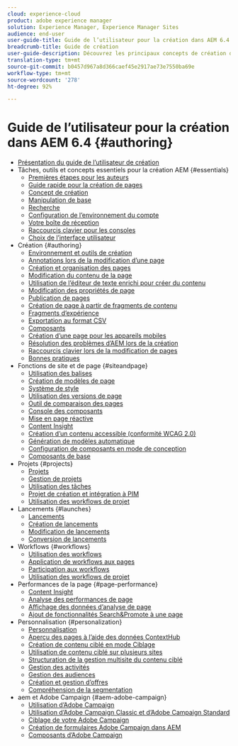 ```yaml
---
cloud: experience-cloud
product: adobe experience manager
solution: Experience Manager, Experience Manager Sites
audience: end-user
user-guide-title: Guide de l’utilisateur pour la création dans AEM 6.4
breadcrumb-title: Guide de création
user-guide-description: Découvrez les principaux concepts de création de contenu dans AEM.
translation-type: tm+mt
source-git-commit: b0457d967a8d366caef45e2917ae73e7550ba69e
workflow-type: tm+mt
source-wordcount: '278'
ht-degree: 92%

---
```



# Guide de l’utilisateur pour la création dans AEM 6.4 {#authoring}

+ [Présentation du guide de l’utilisateur de création](home.md)
+ Tâches, outils et concepts essentiels pour la création AEM {#essentials}
   + [Premières étapes pour les auteurs](first-steps.md)
   + [Guide rapide pour la création de pages](qg-page-authoring.md)
   + [Concept de création](author.md)
   + [Manipulation de base](basic-handling.md)
   + [Recherche](search.md)
   + [Configuration de l’environnement du compte](user-properties.md)
   + [Votre boîte de réception](inbox.md)
   + [Raccourcis clavier pour les consoles](keyboard-shortcuts.md)
   + [Choix de l’interface utilisateur](select-ui.md)
+ Création {#authoring}
   + [Environnement et outils de création](author-environment-tools.md)
   + [Annotations lors de la modification d’une page](annotations.md)
   + [Création et organisation des pages](managing-pages.md)
   + [Modification du contenu de la page](editing-content.md)
   + [Utilisation de l’éditeur de texte enrichi pour créer du contenu](rich-text-editor.md)
   + [Modification des propriétés de page](editing-page-properties.md)
   + [Publication de pages](publishing-pages.md)
   + [Création de page à partir de fragments de contenu](content-fragments.md)
   + [Fragments d’expérience](experience-fragments.md)
   + [Exportation au format CSV](csv-export.md)
   + [Composants](default-components.md)
   + [Création d’une page pour les appareils mobiles](mobile.md)
   + [Résolution des problèmes d’AEM lors de la création](troubleshooting.md)
   + [Raccourcis clavier lors de la modification de pages](page-authoring-keyboard-shortcuts.md)
   + [Bonnes pratiques](best-practices.md)
+ Fonctions de site et de page {#siteandpage}
   + [Utilisation des balises](tags.md)
   + [Création de modèles de page   ](templates.md)
   + [Système de style](style-system.md)
   + [Utilisation des versions de page](working-with-page-versions.md)
   + [Outil de comparaison des pages](page-diff.md)
   + [Console des composants](default-components-console.md)
   + [Mise en page réactive](responsive-layout.md)
   + [Content Insight ](content-insights.md)
   + [Création d’un contenu accessible (conformité WCAG 2.0)](creating-accessible-content.md)
   + [Génération de modèles automatique](scaffolding.md)
   + [Configuration de composants en mode de conception](default-components-designmode.md)
   + [Composants de base](default-components-foundation.md)
+ Projets {#projects}
   + [Projets](projects.md)
   + [Gestion de projets](touch-ui-managing-projects.md)
   + [Utilisation des tâches](task-content.md)
   + [Projet de création et intégration à PIM](managing-product-information.md)
   + [Utilisation des workflows de projet](projects-with-workflows.md)
+ Lancements {#launches}
   + [Lancements](launches.md)
   + [Création de lancements](launches-creating.md)
   + [Modification de lancements](launches-editing.md)
   + [Conversion de lancements](launches-promoting.md)
+ Workflows {#workflows}
   + [Utilisation des workflows](workflows.md)
   + [Application de workflows aux pages ](workflows-applying.md)
   + [Participation aux workflows](workflows-participating.md)
   + [Utilisation des workflows de projet](projects-with-workflows.md)
+ Performances de la page {#page-performance}
   + [Content Insight ](content-insights.md)
   + [Analyse des performances de page](ci-analyze.md)
   + [Affichage des données d’analyse de page](pa-using.md)
   + [Ajout de fonctionnalités Search&amp;Promote à une page](search-and-promote.md)
+ Personnalisation   {#personalization}
   + [Personnalisation  ](personalization.md)
   + [Aperçu des pages à l’aide des données ContextHub](ch-previewing.md)
   + [Création de contenu ciblé en mode Ciblage](content-targeting-touch.md)
   + [Utilisation de contenu ciblé sur plusieurs sites](multisite-support-targeted-content.md)
   + [Structuration de la gestion multisite du contenu ciblé](technical-multisite-targeted.md)
   + [Gestion des activités](activitylib.md)
   + [Gestion des audiences](managing-audiences.md)
   + [Création et gestion d’offres](offerlib.md)
   + [Compréhension de la segmentation](segmentation-overview.md)
+ aem et Adobe Campaign {#aem-adobe-campaign}
   + [Utilisation d’Adobe Campaign](adobe-campaign.md)
   + [Utilisation d’Adobe Campaign Classic et d’Adobe Campaign Standard](campaign.md)
   + [Ciblage de votre Adobe Campaign](target-adobe-campaign.md)
   + [Création de formulaires Adobe Campaign dans AEM](adobe-campaign-forms.md)
   + [Composants d’Adobe Campaign](adobe-campaign-components.md)
